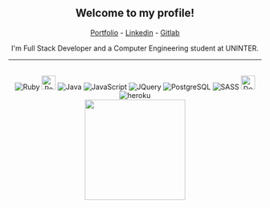 <div align="center">
  
  ## Welcome to my profile!
  
  <a href="https://alexcesar.dev" target="_blank">Portfolio</a> -
  <a href="https://www.linkedin.com/in/thealexcesar" target="_blank">Linkedin</a> -
  <a href="https://gitlab.com/thealexcesar" target="_blank">Gitlab</a>
  
  I'm Full Stack Developer and a Computer Engineering student at UNINTER.
  ___
<div style="display: inline_block"><br>
  <img align center alt="Ruby" src="https://img.shields.io/badge/Ruby-9b111e?style=for-the-badge&logo=ruby&logoColor=white">
  <img align center alt="RoR" height="28" src="https://img.shields.io/badge/Ruby_on_Rails-cc0000?style=flat-square&logo=ruby-on-rails&logoColor=white">
  <img align center alt="Java" src="https://img.shields.io/badge/Java-f89820?style=for-the-badge&logo=java&logoColor=f89820fff&Color=">
  <img align center alt="JavaScript"  src="https://img.shields.io/badge/JavaScript-F7DF1E?style=for-the-badge&logo=javascript&logoColor=black">
  <img align center alt="JQuery"  src="https://img.shields.io/badge/JQuery-0769ad?style=for-the-badge&logo=jquery&logoColor=#0769ad">
  <img align center alt="PostgreSQL" src="https://img.shields.io/badge/PostgreSQL-336791?style=for-the-badge&logo=postgresql&logoColor=fff">
  <img align center alt="SASS" src="https://img.shields.io/badge/Sass-CC6699?style=for-the-badge&logo=sass&logoColor=white">
  <img align center alt="Docker" height="28" src="https://img.shields.io/badge/Docker-F1502F?style=flat-square&logo=docker&color=384d54">
  <img align center alt="heroku" src="https://img.shields.io/badge/Heroku-430098?style=for-the-badge&logo=heroku&logoColor=white">
   <div>
   <a href="https://github.com/thealexcesar">
   <img height="200px" src="https://github-readme-stats.vercel.app/api/top-langs/?username=thealexcesar&layout=compact&langs_count=14&theme=tokyonight"/>
</div>
<div>
